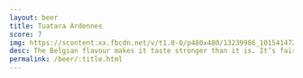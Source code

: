 ```yaml
---
layout: beer
title: Tuatara Ardennes
score: 7
img: https://scontent.xx.fbcdn.net/v/t1.0-0/p480x480/13239986_10154147273578745_3214682018646558241_n.jpg?oh=5a4489288552cacef23a63b89a12b993&oe=587321A7
desc: The Belgian flavour makes it taste stronger than it is. It’s fairly good but there are so many better Belgian beers out there that it’s not doing enough to bring me back
permalink: /beer/:title.html
---
```


